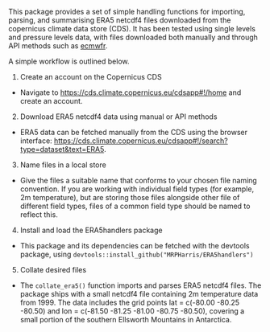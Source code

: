 
This package provides a set of simple handling functions for importing,
parsing, and summarising ERA5 netcdf4 files downloaded from the
copernicus climate data store (CDS). It has been tested using single
levels and pressure levels data, with files downloaded both manually and
through API methods such as
[ecmwfr](https://github.com/bluegreen-labs/ecmwfr).

A simple workflow is outlined below.

1)  Create an account on the Copernicus CDS

-   Navigate to <https://cds.climate.copernicus.eu/cdsapp#!/home> and
    create an account.

2)  Download ERA5 netcdf4 data using manual or API methods

-   ERA5 data can be fetched manually from the CDS using the browser
    interface:
    <https://cds.climate.copernicus.eu/cdsapp#!/search?type=dataset&text=ERA5>.

3)  Name files in a local store

-   Give the files a suitable name that conforms to your chosen file
    naming convention. If you are working with individual field types
    (for example, 2m temperature), but are storing those files alongside
    other file of different field types, files of a common field type
    should be named to reflect this.

4)  Install and load the ERA5handlers package

-   This package and its dependencies can be fetched with the devtools
    package, using `devtools::install_github("MRPHarris/ERA5handlers")`

5)  Collate desired files

-   The `collate_era5()` function imports and parses ERA5 netcdf4 files.
    The package ships with a small netcdf4 file containing 2m
    temperature data from 1999. The data includes the grid points lat =
    c(-80.00 -80.25 -80.50) and lon = c(-81.50 -81.25 -81.00 -80.75
    -80.50), covering a small portion of the southern Ellsworth
    Mountains in Antarctica.
